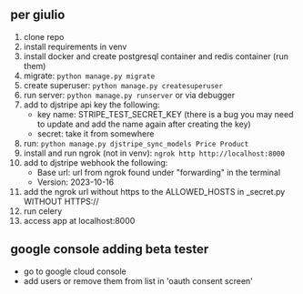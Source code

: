 ## per giulio
1. clone repo
2. install requirements in venv
3. install docker and create postgresql container and redis container (run them)
4. migrate: ```python manage.py migrate```
5. create superuser: ```python manage.py createsuperuser```
6. run server: ```python manage.py runserver``` or via debugger
7. add to djstripe api key the following:
    - key name: STRIPE_TEST_SECRET_KEY (there is a bug you may need to update and add the name again after creating the key)
    - secret: take it from somewhere
8. run: ```python manage.py djstripe_sync_models Price Product```
9. install and run ngrok (not in venv): ```ngrok http http://localhost:8000```
10. add to djstripe webhook the following:
     - Base url: url from ngrok found under "forwarding" in the terminal  
     - Version: 2023-10-16
11. add the ngrok url without https to the ALLOWED_HOSTS in _secret.py WITHOUT HTTPS://
12. run celery
13. access app at localhost:8000

## google console adding beta tester
- go to google cloud console
- add users or remove them from list in 'oauth consent screen' 